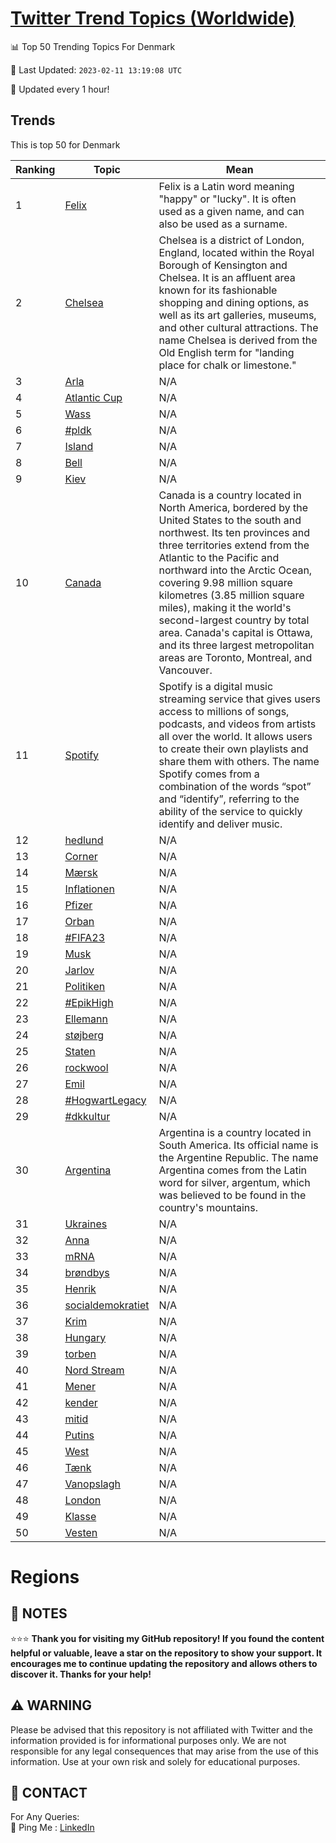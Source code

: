 [Twitter Trend Topics (Worldwide)](https://github.com/ErcinDedeoglu/Twitter-Trend-Topics)
==========


📊 Top 50 Trending Topics For Denmark

📆 Last Updated: `2023-02-11 13:19:08 UTC`

🔧 Updated every 1 hour!


## Trends

This is top 50 for Denmark

| Ranking | Topic | Mean |
| ------- | ------------ | ------------ |
| 1 | [Felix](http://twitter.com/search?q=Felix) | Felix is a Latin word meaning "happy" or "lucky". It is often used as a given name, and can also be used as a surname. |
| 2 | [Chelsea](http://twitter.com/search?q=Chelsea) | Chelsea is a district of London, England, located within the Royal Borough of Kensington and Chelsea. It is an affluent area known for its fashionable shopping and dining options, as well as its art galleries, museums, and other cultural attractions. The name Chelsea is derived from the Old English term for "landing place for chalk or limestone." |
| 3 | [Arla](http://twitter.com/search?q=Arla) | N/A |
| 4 | [Atlantic Cup](http://twitter.com/search?q=Atlantic+Cup) | N/A |
| 5 | [Wass](http://twitter.com/search?q=Wass) | N/A |
| 6 | [#pldk](http://twitter.com/search?q=%23pldk) | N/A |
| 7 | [Island](http://twitter.com/search?q=Island) | N/A |
| 8 | [Bell](http://twitter.com/search?q=Bell) | N/A |
| 9 | [Kiev](http://twitter.com/search?q=Kiev) | N/A |
| 10 | [Canada](http://twitter.com/search?q=Canada) | Canada is a country located in North America, bordered by the United States to the south and northwest. Its ten provinces and three territories extend from the Atlantic to the Pacific and northward into the Arctic Ocean, covering 9.98 million square kilometres (3.85 million square miles), making it the world's second-largest country by total area. Canada's capital is Ottawa, and its three largest metropolitan areas are Toronto, Montreal, and Vancouver. |
| 11 | [Spotify](http://twitter.com/search?q=Spotify) | Spotify is a digital music streaming service that gives users access to millions of songs, podcasts, and videos from artists all over the world. It allows users to create their own playlists and share them with others. The name Spotify comes from a combination of the words “spot” and “identify”, referring to the ability of the service to quickly identify and deliver music. |
| 12 | [hedlund](http://twitter.com/search?q=hedlund) | N/A |
| 13 | [Corner](http://twitter.com/search?q=Corner) | N/A |
| 14 | [Mærsk](http://twitter.com/search?q=M%c3%a6rsk) | N/A |
| 15 | [Inflationen](http://twitter.com/search?q=Inflationen) | N/A |
| 16 | [Pfizer](http://twitter.com/search?q=Pfizer) | N/A |
| 17 | [Orban](http://twitter.com/search?q=Orban) | N/A |
| 18 | [#FIFA23](http://twitter.com/search?q=%23FIFA23) | N/A |
| 19 | [Musk](http://twitter.com/search?q=Musk) | N/A |
| 20 | [Jarlov](http://twitter.com/search?q=Jarlov) | N/A |
| 21 | [Politiken](http://twitter.com/search?q=Politiken) | N/A |
| 22 | [#EpikHigh](http://twitter.com/search?q=%23EpikHigh) | N/A |
| 23 | [Ellemann](http://twitter.com/search?q=Ellemann) | N/A |
| 24 | [støjberg](http://twitter.com/search?q=st%c3%b8jberg) | N/A |
| 25 | [Staten](http://twitter.com/search?q=Staten) | N/A |
| 26 | [rockwool](http://twitter.com/search?q=rockwool) | N/A |
| 27 | [Emil](http://twitter.com/search?q=Emil) | N/A |
| 28 | [#HogwartLegacy](http://twitter.com/search?q=%23HogwartLegacy) | N/A |
| 29 | [#dkkultur](http://twitter.com/search?q=%23dkkultur) | N/A |
| 30 | [Argentina](http://twitter.com/search?q=Argentina) | Argentina is a country located in South America. Its official name is the Argentine Republic. The name Argentina comes from the Latin word for silver, argentum, which was believed to be found in the country's mountains. |
| 31 | [Ukraines](http://twitter.com/search?q=Ukraines) | N/A |
| 32 | [Anna](http://twitter.com/search?q=Anna) | N/A |
| 33 | [mRNA](http://twitter.com/search?q=mRNA) | N/A |
| 34 | [brøndbys](http://twitter.com/search?q=br%c3%b8ndbys) | N/A |
| 35 | [Henrik](http://twitter.com/search?q=Henrik) | N/A |
| 36 | [socialdemokratiet](http://twitter.com/search?q=socialdemokratiet) | N/A |
| 37 | [Krim](http://twitter.com/search?q=Krim) | N/A |
| 38 | [Hungary](http://twitter.com/search?q=Hungary) | N/A |
| 39 | [torben](http://twitter.com/search?q=torben) | N/A |
| 40 | [Nord Stream](http://twitter.com/search?q=Nord+Stream) | N/A |
| 41 | [Mener](http://twitter.com/search?q=Mener) | N/A |
| 42 | [kender](http://twitter.com/search?q=kender) | N/A |
| 43 | [mitid](http://twitter.com/search?q=mitid) | N/A |
| 44 | [Putins](http://twitter.com/search?q=Putins) | N/A |
| 45 | [West](http://twitter.com/search?q=West) | N/A |
| 46 | [Tænk](http://twitter.com/search?q=T%c3%a6nk) | N/A |
| 47 | [Vanopslagh](http://twitter.com/search?q=Vanopslagh) | N/A |
| 48 | [London](http://twitter.com/search?q=London) | N/A |
| 49 | [Klasse](http://twitter.com/search?q=Klasse) | N/A |
| 50 | [Vesten](http://twitter.com/search?q=Vesten) | N/A |



# Regions




## 📝 NOTES

⭐⭐⭐ **Thank you for visiting my GitHub repository! If you found the content helpful or valuable, leave a star on the repository to show your support. It encourages me to continue updating the repository and allows others to discover it. Thanks for your help!**


## ⚠️ WARNING

Please be advised that this repository is not affiliated with Twitter and the information provided is for informational purposes only. We are not responsible for any legal consequences that may arise from the use of this information. Use at your own risk and solely for educational purposes.


## 📨 CONTACT

 For Any Queries:  
            🏓 Ping Me : [LinkedIn](https://www.linkedin.com/in/ercindedeoglu/)
